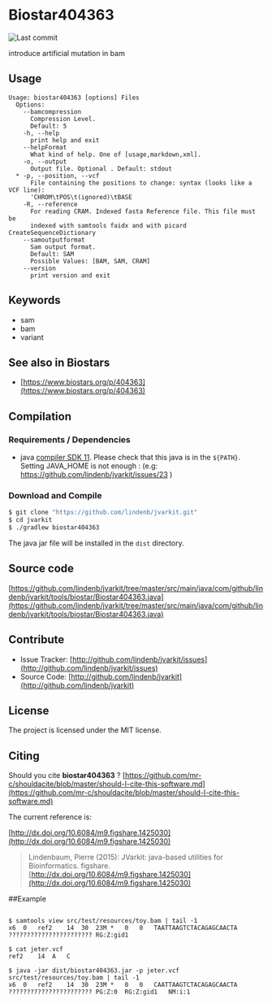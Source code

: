 # Biostar404363

![Last commit](https://img.shields.io/github/last-commit/lindenb/jvarkit.png)

introduce artificial mutation in bam


## Usage

```
Usage: biostar404363 [options] Files
  Options:
    --bamcompression
      Compression Level.
      Default: 5
    -h, --help
      print help and exit
    --helpFormat
      What kind of help. One of [usage,markdown,xml].
    -o, --output
      Output file. Optional . Default: stdout
  * -p, --position, --vcf
      File containing the positions to change: syntax (looks like a VCF line): 
      'CHROM\tPOS\t(ignored)\tBASE 
    -R, --reference
      For reading CRAM. Indexed fasta Reference file. This file must be 
      indexed with samtools faidx and with picard CreateSequenceDictionary
    --samoutputformat
      Sam output format.
      Default: SAM
      Possible Values: [BAM, SAM, CRAM]
    --version
      print version and exit

```


## Keywords

 * sam
 * bam
 * variant



## See also in Biostars

 * [https://www.biostars.org/p/404363](https://www.biostars.org/p/404363)


## Compilation

### Requirements / Dependencies

* java [compiler SDK 11](https://jdk.java.net/11/). Please check that this java is in the `${PATH}`. Setting JAVA_HOME is not enough : (e.g: https://github.com/lindenb/jvarkit/issues/23 )


### Download and Compile

```bash
$ git clone "https://github.com/lindenb/jvarkit.git"
$ cd jvarkit
$ ./gradlew biostar404363
```

The java jar file will be installed in the `dist` directory.

## Source code 

[https://github.com/lindenb/jvarkit/tree/master/src/main/java/com/github/lindenb/jvarkit/tools/biostar/Biostar404363.java](https://github.com/lindenb/jvarkit/tree/master/src/main/java/com/github/lindenb/jvarkit/tools/biostar/Biostar404363.java)


## Contribute

- Issue Tracker: [http://github.com/lindenb/jvarkit/issues](http://github.com/lindenb/jvarkit/issues)
- Source Code: [http://github.com/lindenb/jvarkit](http://github.com/lindenb/jvarkit)

## License

The project is licensed under the MIT license.

## Citing

Should you cite **biostar404363** ? [https://github.com/mr-c/shouldacite/blob/master/should-I-cite-this-software.md](https://github.com/mr-c/shouldacite/blob/master/should-I-cite-this-software.md)

The current reference is:

[http://dx.doi.org/10.6084/m9.figshare.1425030](http://dx.doi.org/10.6084/m9.figshare.1425030)

> Lindenbaum, Pierre (2015): JVarkit: java-based utilities for Bioinformatics. figshare.
> [http://dx.doi.org/10.6084/m9.figshare.1425030](http://dx.doi.org/10.6084/m9.figshare.1425030)


##Example

```

$ samtools view src/test/resources/toy.bam | tail -1
x6	0	ref2	14	30	23M	*	0	0	TAATTAAGTCTACAGAGCAACTA	???????????????????????	RG:Z:gid1

$ cat jeter.vcf
ref2	14	A	C

$ java -jar dist/biostar404363.jar -p jeter.vcf src/test/resources/toy.bam | tail -1
x6	0	ref2	14	30	23M	*	0	0	CAATTAAGTCTACAGAGCAACTA	???????????????????????	PG:Z:0	RG:Z:gid1	NM:i:1



```

